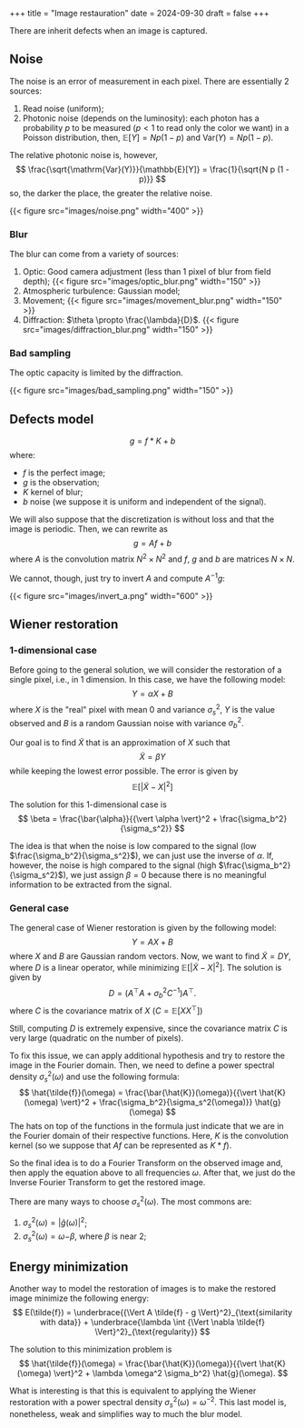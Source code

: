 +++
title = "Image restauration"
date = 2024-09-30
draft = false
+++

There are inherit defects when an image is captured.

## Noise

The noise is an error of measurement in each pixel.
There are essentially 2 sources:

1. Read noise (uniform);
2. Photonic noise (depends on the luminosity): each photon has a probability $p$ to be measured ($p < 1$ to read only the color we want) in a Poisson distribution, then, $\mathbb{E}[Y] = N p (1 - p)$ and $\mathrm{Var}(Y) = N p (1 - p)$.

The relative photonic noise is, however,
$$
\frac{\sqrt{\mathrm{Var}(Y)}}{\mathbb{E}[Y]} = \frac{1}{\sqrt{N p (1 - p)}}
$$
so, the darker the place, the greater the relative noise.

{{< figure src="images/noise.png" width="400" >}}

### Blur

The blur can come from a variety of sources:

1. Optic: Good camera adjustment (less than 1 pixel of blur from field depth);
{{< figure src="images/optic_blur.png" width="150" >}}
2. Atmospheric turbulence: Gaussian model;
3. Movement;
{{< figure src="images/movement_blur.png" width="150" >}}
4. Diffraction: $\theta \propto \frac{\lambda}{D}$.
{{< figure src="images/diffraction_blur.png" width="150" >}}

### Bad sampling

The optic capacity is limited by the diffraction.

{{< figure src="images/bad_sampling.png" width="150" >}}

## Defects model

$$
g = f \ast K + b
$$
where:

- $f$ is the perfect image;
- $g$ is the observation;
- $K$ kernel of blur;
- $b$ noise (we suppose it is uniform and independent of the signal).

We will also suppose that the discretization is without loss and that the image is periodic.
Then, we can rewrite as
$$
g = A f + b
$$
where $A$ is the convolution matrix $N^2 \times N^2$ and $f$, $g$ and $b$ are matrices $N \times N$.

We cannot, though, just try to invert $A$ and compute $A^{-1}g$:

{{< figure src="images/invert_a.png" width="600" >}}

## Wiener restoration

### 1-dimensional case

Before going to the general solution, we will consider the restoration of a single pixel, i.e., in 1 dimension.
In this case, we have the following model:
$$
Y = \alpha X + B
$$
where $X$ is the "real" pixel with mean $0$ and variance $\sigma_s^2$, $Y$ is the value observed and $B$ is a random Gaussian noise with variance $\sigma_b^2$.

Our goal is to find $\tilde{X}$ that is an approximation of $X$ such that
$$
\tilde{X} = \beta Y
$$
while keeping the lowest error possible. The error is given by
$$
\mathbb{E}[{\vert \tilde{X} - X \vert}^2]
$$

The solution for this 1-dimensional case is
$$
\beta = \frac{\bar{\alpha}}{{\vert \alpha \vert}^2 + \frac{\sigma_b^2}{\sigma_s^2}}
$$

The idea is that when the noise is low compared to the signal (low $\frac{\sigma_b^2}{\sigma_s^2}$), we can just use the inverse of $\alpha$.
If, however, the noise is high compared to the signal (high $\frac{\sigma_b^2}{\sigma_s^2}$), we just assign $\beta = 0$ because there is no meaningful information to be extracted from the signal.

### General case

The general case of Wiener restoration is given by the following model:
$$
Y = A X + B
$$
where $X$ and $B$ are Gaussian random vectors.
Now, we want to find $\tilde{X} = D Y$, where $D$ is a linear operator, while minimizing $\mathbb{E}[{\vert \tilde{X} - X \vert}^2]$.
The solution is given by
$$
D = (A^\top A + \sigma_b^2 C^{-1}) A^\top.
$$
where $C$ is the covariance matrix of $X$ ($C = \mathbb{E}[X X^\top]$)

Still, computing $D$ is extremely expensive, since the covariance matrix $C$ is very large (quadratic on the number of pixels).

To fix this issue, we can apply additional hypothesis and try to restore the image in the Fourier domain.
Then, we need to define a power spectral density $\sigma_s^2(\omega)$ and use the following formula:
$$
\hat{\tilde{f}}(\omega) = \frac{\bar{\hat{K}}(\omega)}{{\vert \hat{K}(\omega) \vert}^2 + \frac{\sigma_b^2}{\sigma_s^2(\omega)}} \hat{g}(\omega)
$$
The hats on top of the functions in the formula just indicate that we are in the Fourier domain of their respective functions.
Here, $K$ is the convolution kernel (so we suppose that $Af$ can be represented as $K \ast f$).

So the final idea is to do a Fourier Transform on the observed image and, then apply the equation above to all frequencies $\omega$.
After that, we just do the Inverse Fourier Transform to get the restored image.

There are many ways to choose $\sigma_s^2(\omega)$.
The most commons are:

1. $\sigma_s^2(\omega) = {\vert \hat{g}(\omega) \vert}^2$;
2. $\sigma_s^2(\omega) = \omega{-\beta}$, where $\beta$ is near $2$;

## Energy minimization

Another way to model the restoration of images is to make the restored image minimize the following energy:
$$
E(\tilde{f}) = \underbrace{{\Vert A \tilde{f} - g \Vert}^2}_{\text{similarity with data}} + \underbrace{\lambda \int {\Vert \nabla \tilde{f} \Vert}^2}_{\text{regularity}}
$$

The solution to this minimization problem is
$$
\hat{\tilde{f}}(\omega) = \frac{\bar{\hat{K}}(\omega)}{{\vert \hat{K}(\omega) \vert}^2 + \lambda \omega^2 \sigma_b^2} \hat{g}(\omega).
$$

What is interesting is that this is equivalent to applying the Wiener restoration with a power spectral density $\sigma_s^2(\omega) = \omega^{-2}$.
This last model is, nonetheless, weak and simplifies way to much the blur model.
